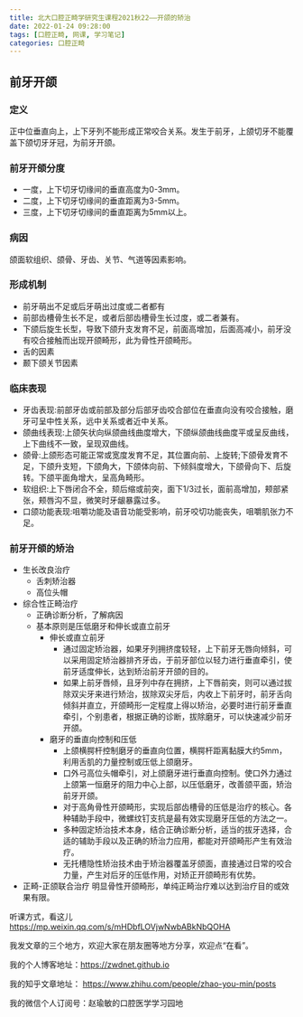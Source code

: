 ```yaml
---
title: 北大口腔正畸学研究生课程2021秋22——开颌的矫治
date: 2022-01-24 09:28:00
tags: [口腔正畸, 网课, 学习笔记]
categories: 口腔正畸
---
```

## 前牙开颌
### 定义
正中位垂直向上，上下牙列不能形成正常咬合关系。发生于前牙，上颌切牙不能覆盖下颌切牙牙冠，为前牙开颌。

### 前牙开颌分度
- 一度，上下切牙切缘间的垂直高度为0-3mm。
- 二度，上下切牙切缘间的垂直距离为3-5mm。
- 三度，上下切牙切缘间的垂直距离为5mm以上。

### 病因
颌面软组织、颌骨、牙齿、关节、气道等因素影响。

### 形成机制
- 前牙萌出不足或后牙萌出过度或二者都有
- 前部齿槽骨生长不足，或者后部齿槽骨生长过度，或二者兼有。
- 下颌后旋生长型，导致下颌升支发育不足，前面高增加，后面高减小，前牙没有咬合接触而出现开颌畸形，此为骨性开颌畸形。
- 舌的因素
- 颞下颌关节因素

### 临床表现
- 牙齿表现:前部牙齿或前部及部分后部牙齿咬合部位在垂直向没有咬合接触，磨牙可呈中性关系，远中关系或者近中关系。
- 颌曲线表现:上颌矢状向纵颌曲线曲度增大，下颌纵颌曲线曲度平或呈反曲线，上下曲线不一致，呈现双曲线。
- 颌骨:上颌形态可能正常或宽度发育不足，其位置向前、上旋转;下颌骨发育不足，下颌升支短，下颌角大，下颌体向前、下倾斜度增大，下颌骨向下、后旋转。下颌平面角增大，呈高角畸形。
- 软组织:上下唇闭合不全，颏后缩或前突，面下1/3过长，面前高增加，颊部紧张，颊唇沟不显，微笑时牙龈暴露过多。
- 口颌功能表现:咀嚼功能及语音功能受影响，前牙咬切功能丧失，咀嚼肌张力不足。

### 前牙开颌的矫治
- 生长改良治疗
    + 舌刺矫治器
    + 高位头帽
- 综合性正畸治疗
    + 正确诊断分析，了解病因
    + 基本原则是压低磨牙和伸长或直立前牙
         * 伸长或直立前牙
             + 通过固定矫治器，如果牙列拥挤度较轻，上下前牙无唇向倾斜，可以采用固定矫治器排齐牙齿，于前牙部位以轻力进行垂直牵引，使前牙适度伸长，达到矫治前牙开颌的目的。
             + 如果上前牙唇倾，且牙列中存在拥挤，上下唇前突，则可以通过拔除双尖牙来进行矫治，拔除双尖牙后，内收上下前牙时，前牙舌向倾斜并直立，开颌畸形一定程度上得以矫治，必要时进行前牙垂直牵引，个别患者，根据正确的诊断，拔除磨牙，可以快速减少前牙开颌。
        * 磨牙的垂直向控制和压低
             + 上颌横腭杆控制磨牙的垂直向位置，横腭杆距离黏膜大约5mm，利用舌肌的力量控制或压低上颌磨牙。
             + 口外弓高位头帽牵引，对上颌磨牙进行垂直向控制。使口外力通过上颌第一恒磨牙的阻力中心上部，以压低磨牙，改善颌平面，矫治前牙开颌。
             + 对于高角骨性开颌畸形，实现后部齿槽骨的压低是治疗的核心。各种辅助手段中，微螺纹钉支抗是最有效实现磨牙压低的方法之一。
             + 多种固定矫治技术本身，结合正确诊断分析，适当的拔牙选择，合适的辅助手段以及正确的矫治力应用，都能对开颌畸形产生有效治疗。
             + 无托槽隐性矫治技术由于矫治器覆盖牙颌面，直接通过日常的咬合力量，产生对后牙的压低作用，对矫正开颌畸形有优势。
- 正畸-正颌联合治疗
明显骨性开颌畸形，单纯正畸治疗难以达到治疗目的或效果有限。





听课方式，看这儿
https://mp.weixin.qq.com/s/mHDbfLOVjwNwbABkNbQOHA

我发文章的三个地方，欢迎大家在朋友圈等地方分享，欢迎点“在看”。

我的个人博客地址：https://zwdnet.github.io

我的知乎文章地址： https://www.zhihu.com/people/zhao-you-min/posts

我的微信个人订阅号：赵瑜敏的口腔医学学习园地

